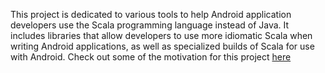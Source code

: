 This project is dedicated to various tools to help Android application developers use the Scala programming language instead of Java. It includes libraries that allow developers to use more idiomatic Scala when writing Android applications, as well as specialized builds of Scala for use with Android. Check out some of the motivation for this project [here](http://fupeg.blogspot.com/2009/06/scala-and-android.html)